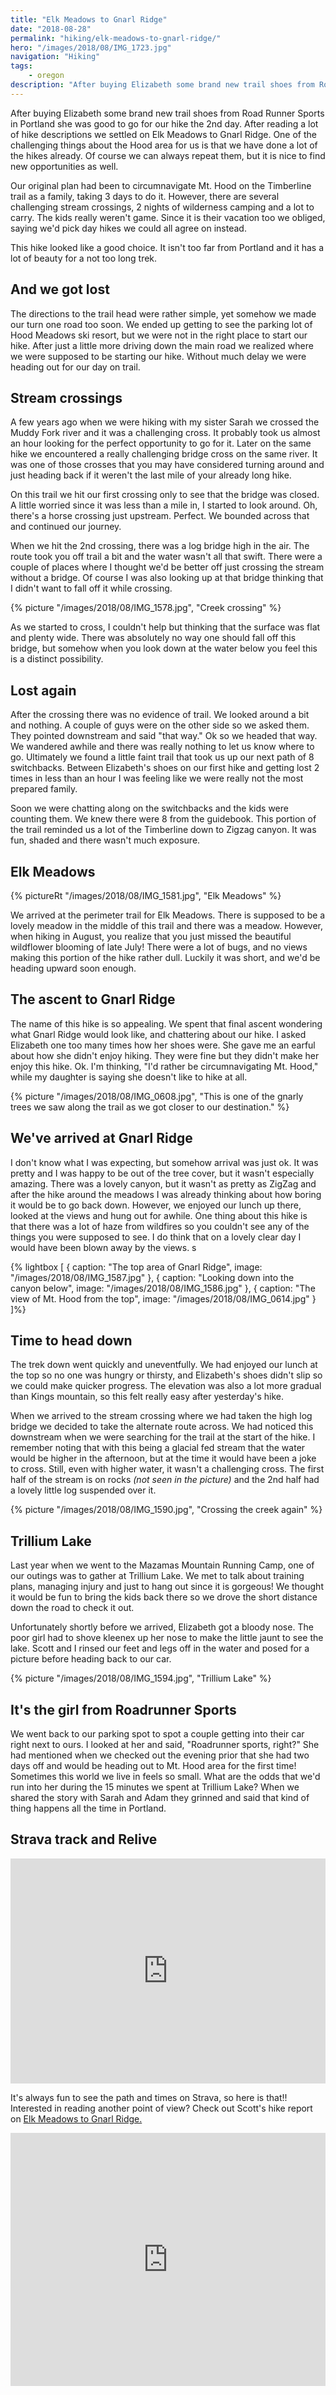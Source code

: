 ```yaml
---
title: "Elk Meadows to Gnarl Ridge"
date: "2018-08-28"
permalink: "hiking/elk-meadows-to-gnarl-ridge/"
hero: "/images/2018/08/IMG_1723.jpg"
navigation: "Hiking"
tags:
    - oregon
description: "After buying Elizabeth some brand new trail shoes from Road Runner Sports in Portland she was good to go for our hike the 2nd day. After reading a lot of hike descriptions we settled on Elk Meadows to Gnarl Ridge."
---
```


After buying Elizabeth some brand new trail shoes from Road Runner Sports in Portland she was good to go for our hike the 2nd day. After reading a lot of hike descriptions we settled on Elk Meadows to Gnarl Ridge. One of the challenging things about the Hood area for us is that we have done a lot of the hikes already. Of course we can always repeat them, but it is nice to find new opportunities as well.

Our original plan had been to circumnavigate Mt. Hood on the Timberline trail as a family, taking 3 days to do it. However, there are several challenging stream crossings, 2 nights of wilderness camping and a lot to carry. The kids really weren't game. Since it is their vacation too we obliged, saying we'd pick day hikes we could all agree on instead.

This hike looked like a good choice. It isn't too far from Portland and it has a lot of beauty for a not too long trek.

## And we got lost

The directions to the trail head were rather simple, yet somehow we made our turn one road too soon. We ended up getting to see the parking lot of Hood Meadows ski resort, but we were not in the right place to start our hike. After just a little more driving down the main road we realized where we were supposed to be starting our hike. Without much delay we were heading out for our day on trail.

## Stream crossings

A few years ago when we were hiking with my sister Sarah we crossed the Muddy Fork river and it was a challenging cross. It probably took us almost an hour looking for the perfect opportunity to go for it. Later on the same hike we encountered a really challenging bridge cross on the same river. It was one of those crosses that you may have considered turning around and just heading back if it weren't the last mile of your already long hike.

On this trail we hit our first crossing only to see that the bridge was closed. A little worried since it was less than a mile in, I started to look around. Oh, there's a horse crossing just upstream. Perfect. We bounded across that and continued our journey.

When we hit the 2nd crossing, there was a log bridge high in the air. The route took you off trail a bit and the water wasn't all that swift. There were a couple of places where I thought we'd be better off just crossing the stream without a bridge. Of course I was also looking up at that bridge thinking that I didn't want to fall off it while crossing.

{% picture "/images/2018/08/IMG_1578.jpg", "Creek crossing" %}

As we started to cross, I couldn't help but thinking that the surface was flat and plenty wide. There was absolutely no way one should fall off this bridge, but somehow when you look down at the water below you feel this is a distinct possibility.

## Lost again

After the crossing there was no evidence of trail. We looked around a bit and nothing. A couple of guys were on the other side so we asked them. They pointed downstream and said "that way." Ok so we headed that way. We wandered awhile and there was really nothing to let us know where to go. Ultimately we found a little faint trail that took us up our next path of 8 switchbacks. Between Elizabeth's shoes on our first hike and getting lost 2 times in less than an hour I was feeling like we were really not the most prepared family.

Soon we were chatting along on the switchbacks and the kids were counting them. We knew there were 8 from the guidebook. This portion of the trail reminded us a lot of the Timberline down to Zigzag canyon. It was fun, shaded and there wasn't much exposure.

## Elk Meadows

{% pictureRt "/images/2018/08/IMG_1581.jpg", "Elk Meadows" %}

We arrived at the perimeter trail for Elk Meadows. There is supposed to be a lovely meadow in the middle of this trail and there was a meadow. However, when hiking in August, you realize that you just missed the beautiful wildflower blooming of late July! There were a lot of bugs, and no views making this portion of the hike rather dull. Luckily it was short, and we'd be heading upward soon enough.

## The ascent to Gnarl Ridge

The name of this hike is so appealing. We spent that final ascent wondering what Gnarl Ridge would look like, and chattering about our hike. I asked Elizabeth one too many times how her shoes were. She gave me an earful about how she didn't enjoy hiking. They were fine but they didn't make her enjoy this hike. Ok. I'm thinking, "I'd rather be circumnavigating Mt. Hood," while my daughter is saying she doesn't like to hike at all.

{% picture "/images/2018/08/IMG_0608.jpg", "This is one of the gnarly trees we saw along the trail as we got closer to our destination." %}

## We've arrived at Gnarl Ridge

I don't know what I was expecting, but somehow arrival was just ok. It was pretty and I was happy to be out of the tree cover, but it wasn't especially amazing. There was a lovely canyon, but it wasn't as pretty as ZigZag and after the hike around the meadows I was already thinking about how boring it would be to go back down. However, we enjoyed our lunch up there, looked at the views and hung out for awhile. One thing about this hike is that there was a lot of haze from wildfires so you couldn't see any of the things you were supposed to see. I do think that on a lovely clear day I would have been blown away by the views. s

{% lightbox [
    { caption: "The top area of Gnarl Ridge", image: "/images/2018/08/IMG_1587.jpg" },
    { caption: "Looking down into the canyon below", image: "/images/2018/08/IMG_1586.jpg" },
    { caption: "The view of Mt. Hood from the top", image: "/images/2018/08/IMG_0614.jpg" }
]%}

## Time to head down

The trek down went quickly and uneventfully. We had enjoyed our lunch at the top so no one was hungry or thirsty, and Elizabeth's shoes didn't slip so we could make quicker progress. The elevation was also a lot more gradual than Kings mountain, so this felt really easy after yesterday's hike.

When we arrived to the stream crossing where we had taken the high log bridge we decided to take the alternate route across. We had noticed this downstream when we were searching for the trail at the start of the hike. I remember noting that with this being a glacial fed stream that the water would be higher in the afternoon, but at the time it would have been a joke to cross. Still, even with higher water, it wasn't a challenging cross. The first half of the stream is on rocks _(not seen in the picture)_ and the 2nd half had a lovely little log suspended over it.

{% picture "/images/2018/08/IMG_1590.jpg", "Crossing the creek again" %}

## Trillium Lake

Last year when we went to the Mazamas Mountain Running Camp, one of our outings was to gather at Trillium Lake. We met to talk about training plans, managing injury and just to hang out since it is gorgeous! We thought it would be fun to bring the kids back there so we drove the short distance down the road to check it out.

Unfortunately shortly before we arrived, Elizabeth got a bloody nose. The poor girl had to shove kleenex up her nose to make the little jaunt to see the lake. Scott and I rinsed our feet and legs off in the water and posed for a picture before heading back to our car.

{% picture "/images/2018/08/IMG_1594.jpg", "Trillium Lake" %}

## It's the girl from Roadrunner Sports

We went back to our parking spot to spot a couple getting into their car right next to ours. I looked at her and said, "Roadrunner sports, right?" She had mentioned when we checked out the evening prior that she had two days off and would be heading out to Mt. Hood area for the first time! Sometimes this world we live in feels so small. What are the odds that we'd run into her during the 15 minutes we spent at Trillium Lake? When we shared the story with Sarah and Adam they grinned and said that kind of thing happens all the time in Portland.

## Strava track and Relive

<iframe src="https://player.vimeo.com/video/286655925" width="100%" height="360" frameborder="0" allowfullscreen="allowfullscreen"></iframe>

It's always fun to see the path and times on Strava, so here is that!! Interested in reading another point of view? Check out Scott's hike report on [Elk Meadows to Gnarl Ridge.](https://scottpdawson.com/elk-meadows-to-gnarl-ridge/)

<iframe src="https://www.strava.com/activities/1765099621/embed/3c88c1b26f1f69801732975830a6b4e1601e74cd" width="100%" height="405" frameborder="0" scrolling="no"></iframe>
